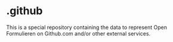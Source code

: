 # .github

This is a special repository containing the data to represent Open Formulieren
on Github.com and/or other external services.